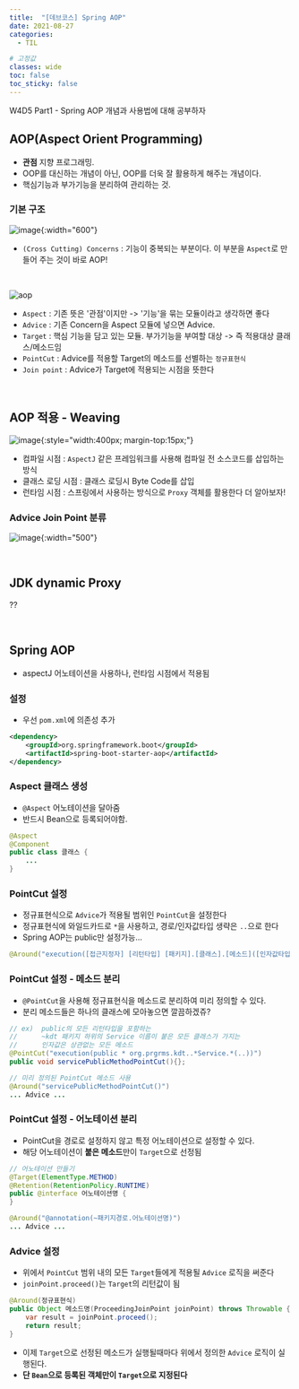 ```yaml
---
title:  "[데브코스] Spring AOP"
date: 2021-08-27
categories: 
  - TIL

# 고정값
classes: wide
toc: false
toc_sticky: false
---
```


W4D5 Part1 - Spring AOP 개념과 사용법에 대해 공부하자


## AOP(Aspect Orient Programming)

- **관점** 지향 프로그래밍.
- OOP를 대신하는 개념이 아닌, OOP를 더욱 잘 활용하게 해주는 개념이다.
- 핵심기능과 부가기능을 분리하여 관리하는 것.

### 기본 구조


![image](https://user-images.githubusercontent.com/71180414/131093439-92a801f6-ce51-4385-ad81-ab1fe4970362.png){:width="600"}

- `(Cross Cutting) Concerns` : 기능이 중복되는 부분이다. 이 부분을 `Aspect`로 만들어 주는 것이 바로 AOP!

<br>

![aop](https://user-images.githubusercontent.com/71180414/131214118-7e3ea8c0-16db-4267-aff3-e67eaba3b0a2.png)

- `Aspect` : 기존 뜻은 '관점'이지만 -> '기능'을 묶는 모듈이라고 생각하면 좋다
- `Advice` : 기존 Concern을 Aspect 모듈에 넣으면 Advice.
- `Target` : 핵심 기능을 담고 있는 모듈. 부가기능을 부여할 대상 -> 즉 적용대상 클래스/메소드임
- `PointCut` : Advice를 적용할 Target의 메소드를 선별하는 `정규표현식`
- `Join point` : Advice가 Target에 적용되는 시점을 뜻한다


<br>

## AOP 적용 - Weaving

![image](https://user-images.githubusercontent.com/71180414/131141922-0d241995-2412-452a-9fc1-e94d75ae3082.png){:style="width:400px; margin-top:15px;"}

- 컴파일 시점 : `AspectJ` 같은 프레임워크를 사용해 컴파일 전 소스코드를 삽입하는 방식
- 클래스 로딩 시점 : 클래스 로딩시 Byte Code를 삽입
- 런타임 시점 : 스프링에서 사용하는 방식으로 `Proxy` 객체를 활용한다 더 알아보자!

### Advice Join Point 분류

![image](https://user-images.githubusercontent.com/71180414/131215026-55584b2b-c625-4f6f-b2f4-2999adb1b781.png){:width="500"}


<br>

## JDK dynamic Proxy

??

<br>

## Spring AOP 

- aspectJ 어노테이션을 사용하나, 런타임 시점에서 적용됨

### 설정

- 우선 `pom.xml`에 의존성 추가

```xml
<dependency>
	<groupId>org.springframework.boot</groupId>
	<artifactId>spring-boot-starter-aop</artifactId>
</dependency>
```

### Aspect 클래스 생성

- `@Aspect` 어노테이션을 달아줌
- 반드시 Bean으로 등록되어야함.

```java
@Aspect
@Component
public class 클래스 {
	...
}
```

### PointCut 설정

- 정규표현식으로 `Advice`가 적용될 범위인 `PointCut`을 설정한다
- 정규표현식에 와일드카드로 `*`을 사용하고, 경로/인자값타입 생략은 `..`으로 한다
- Spring AOP는 public만 설정가능...

```java
@Around("execution([접근지정자] [리턴타입] [패키지].[클래스].[메소드]([인자값타입]))")
```

### PointCut 설정 - 메소드 분리

- `@PointCut`을 사용해 정규표현식을 메소드로 분리하여 미리 정의할 수 있다.
- 분리 메소드들은 하나의 클래스에 모아놓으면 깔끔하겠쥬?

```java
// ex)  public의 모든 리턴타입을 포함하는 
//      ~kdt 패키지 하위의 Service 이름이 붙은 모든 클래스가 가지는 
//      인자값은 상관없는 모든 메소드
@PointCut("execution(public * org.prgrms.kdt..*Service.*(..))")
public void servicePublicMethodPointCut(){};

// 미리 정의된 PointCut 메소드 사용
@Around("servicePublicMethodPointCut()")
... Advice ...
```

### PointCut 설정 - 어노테이션 분리

- PointCut을 경로로 설정하지 않고 특정 어노테이션으로 설정할 수 있다.
- 해당 어노테이션이 **붙은 메소드**만이 `Target`으로 선정됨

```java
// 어노테이션 만들기
@Target(ElementType.METHOD)
@Retention(RetentionPolicy.RUNTIME)
public @interface 어노테이션명 {
}
```

```java
@Around("@annotation(~패키지경로.어노테이션명)")
... Advice ...
```

### Advice 설정

- 위에서 `PointCut` 범위 내의 모든 `Target`들에게 적용될 `Advice` 로직을 써준다
- `joinPoint.proceed()`는 `Target`의 리턴값이 됨

```java
@Around(정규표현식)
public Object 메소드명(ProceedingJoinPoint joinPoint) throws Throwable {
    var result = joinPoint.proceed();
    return result;
}
```

- 이제 `Target`으로 선정된 메소드가 실행될때마다 위에서 정의한 `Advice` 로직이 실행된다.
- **단 `Bean`으로 등록된 객체만이 `Target`으로 지정된다**

<br>